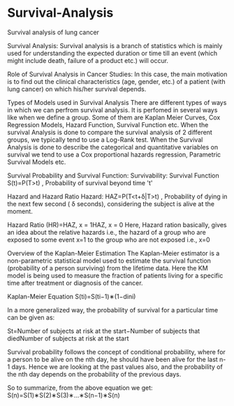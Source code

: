 # Survival-Analysis
Survival analysis of lung cancer

Survival Analysis:
Survival analysis is a branch of statistics which is mainly used for understanding the expected duration or time till an event (which might include death, failure of a product etc.) will occur.

Role of Survival Analysis in Cancer Studies:
In this case, the main motivation is to find out the clinical characteristics (age, gender, etc.) of a patient (with lung cancer) on which his/her survival depends.

Types of Models used in Survival Analysis
There are different types of ways in which we can perfrom survival analysis. It is perfomed in several ways like when we define a group. Some of them are Kaplan Meier Curves, Cox Regression Models, Hazard Function, Survival Function etc.
When the survival Analysis is done to compare the survival analysis of 2 different groups, we typically tend to use a Log-Rank test.
When the Survival Analysis is done to describe the categorical and quantitative variables on survival we tend to use a Cox proportional hazards regression, Parametric Survival Models etc.

Survival Probability and Survival Function:
Survivability:
Survival Function  S(t)=P(T>t) , Probability of survival beyond time 't'

Hazard and Hazard Ratio
Hazard:
HAZ=P(T<t+δ|T>t) , Probability of dying in the next few second ( δ  seconds), considering the subject is alive at the moment.

Hazard Ratio  (HR)=HAZ, x = 1HAZ, x = 0 
Here, Hazard ration basically, gives an idea about the relative hazards i.e., the hazard of a group who are exposed to some event  x=1  to the group who are not exposed i.e.,  x=0 


Overview of the Kaplan-Meier Estimation
The Kaplan-Meier estimator is a non-parametric statistical model used to estimate the survival function (probability of a person surviving) from the lifetime data. Here the KM model is being used to measure the fraction of patients living for a specific time after treatment or diagnosis of the cancer.

Kaplan-Meier Equation
S(ti)=S(ti−1)∗(1−dini)

In a more generalized way, the probability of survival for a particular time can be given as:

St=Number of subjects at risk at the start−Number of subjects that diedNumber of subjects at risk at the start
 
Survival probability follows the concept of conditional probability, where for a person to be alive on the nth day, he should have been alive for the last n-1 days. Hence we are looking at the past values also, and the probability of the nth day depends on the probability of the previous days.

So to summarize, from the above equation we get:
S(n)=S(1)∗S(2)∗S(3)∗...∗S(n−1)∗S(n)
